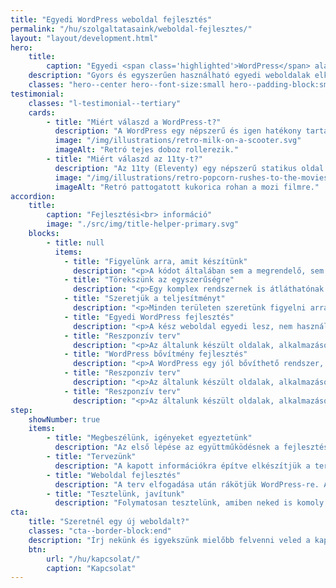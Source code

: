 ```yaml
---
title: "Egyedi WordPress weboldal fejlesztés"
permalink: "/hu/szolgaltatasaink/weboldal-fejlesztes/"
layout: "layout/development.html"
hero:
    title:
        caption: "Egyedi <span class='highlighted'>WordPress</span> alapú weboldal fejlesztés"
    description: "Gyors és egyszerűen használható egyedi weboldalak elkészítésében tudunk segíteni neked, vagy a vállalkozásodnak."
    classes: "hero--center hero--font-size:small hero--padding-block:small"
testimonial:
    classes: "l-testimonial--tertiary"
    cards:
        - title: "Miért válaszd a WordPress-t?"
          description: "A WordPress egy népszerű és igen hatékony tartalomkezelő rendszer, amivel számos fejlesztés megoldható, legyen szó kisebb, vagy nagyobb weboldalakról. A rendszer nagy előnye a folyamatos fejlesztés és a rugalmasság."
          image: "/img/illustrations/retro-milk-on-a-scooter.svg"
          imageAlt: "Retró tejes doboz rollerezik."
        - title: "Miért válaszd az 11ty-t?"
          description: "Az 11ty (Eleventy) egy népszerű statikus oldal generátor. Használatával nagyon gyors és biztonságos weboldalakat készíthetünk opcionálisan CMS szerkesztéssel."
          image: "/img/illustrations/retro-popcorn-rushes-to-the-movies.svg"
          imageAlt: "Retró pattogatott kukorica rohan a mozi filmre."
accordion:
    title:
        caption: "Fejlesztési<br> információ"
        image: "./src/img/title-helper-primary.svg"
    blocks:
        - title: null
          items:
            - title: "Figyelünk arra, amit készítünk"
              description: "<p>A kódot általában sem a megrendelő, sem a végfelhasználó nem látja. Ez azonban nem mentség, nálunk a kódminőség, kezelhetőség prioritás.</p>"
            - title: "Törekszünk az egyszerűségre"
              description: "<p>Egy komplex rendszernek is átláthatónak és bizonyos értelemben egyszerűnek kell lennie. Ha ezt elérjük, tudjuk hogy jó végeredményt hoztunk létre.</p>"
            - title: "Szeretjük a teljesítményt"
              description: "<p>Minden területen szeretünk figyelni arra, hogy a végeredmény egy teljesítményorientált megoldás legyen.</p>"
            - title: "Egyedi WordPress fejlesztés"
              description: "<p>A kész weboldal egyedi lesz, nem használunk vásárolt témát. Az készül el, amit az igények alapján megtervezünk.</p>"
            - title: "Reszponzív terv"
              description: "<p>Az általunk készült oldalak, alkalmazások mind reszponzívak, tehát kijelző mérettől függetlenül használhatóak.</p>"
            - title: "WordPress bővítmény fejlesztés"
              description: "<p>A WordPress egy jól bővíthető rendszer, ha szükséged van egy egyedi plugin-ra, akkor tudunk segíteni.</p><p>Készítettünk már <a href='/hu/simplepay-fizetesi-kapu-woocommerce-aruhazakban/'>SimplePay</a>, DHL és egyedi termék bővítményt WooCommerce-hez. Úgy látjuk, hogy a legtöbb bővítmény fejlesztés majdnem mindig egy meglévő plugin bővítéséről szól.</p><p>Ezen a ponton fontos megjegyezni, hogy van, amit nem érdemes WordPress-el fejleszteni. Ezek általában olyan megoldások, amiket nem tudunk biztosan támogatni. A WP folyamatosan változik, ezzel lépést tartani költséges és erőforrás igényes. Ha így alakul, akkor <a href='/hu/szolgaltatasaink/alkalmazas-fejlesztes/'>egyedi alkalmazást ajánlunk</a> majd.</p>"
            - title: "Reszponzív terv"
              description: "<p>Az általunk készült oldalak, alkalmazások mind reszponzívak, tehát kijelző mérettől függetlenül használhatóak.</p>"
            - title: "Reszponzív terv"
              description: "<p>Az általunk készült oldalak, alkalmazások mind reszponzívak, tehát kijelző mérettől függetlenül használhatóak.</p>"
step:
    showNumber: true
    items:
        - title: "Megbeszélünk, igényeket egyeztetünk"
          description: "Az első lépése az együttműködésnek a fejlesztési leírás elkészítés közösen, ami alapján dolgozni tudunk majd."
        - title: "Tervezünk"
          description: "A kapott információkra építve elkészítjük a tervet HTML alapon, ami már egyből nézhető és tesztelhető minden eszközön."
        - title: "Weboldal fejlesztés"
          description: "A terv elfogadása után rákötjük WordPress-re. A cél, hogy a tartalom majdnem 100%-a szerkeszthető legyen."
        - title: "Tesztelünk, javítunk"
          description: "Folymatosan tesztelünk, amiben neked is komoly szerep jut. Az oldalt csak a hibák javítása után élesítjuk."
cta:
    title: "Szeretnél egy új weboldalt?"
    classes: "cta--border-block:end"
    description: "Írj nekünk és igyekszünk mielőbb felvenni veled a kapcsolatot, hogy gyorsan tudjunk ajánlatot adni!"
    btn:
        url: "/hu/kapcsolat/"
        caption: "Kapcsolat"
---
```

